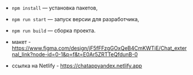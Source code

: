 - `npm install` — установка пакетов,
- `npm run start` — запуск версии для разработчика,
- `npm run build` — сборка проекта.

- макет - https://www.figma.com/design/jF5fFFzgGOxQeB4CmKWTiE/Chat_external_link?node-id=0-1&p=f&t=E0Ar5ZRTTeQfdunB-0
- ссылка на Netlify - https://chatappyandex.netlify.app
